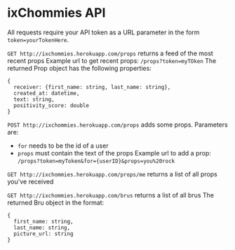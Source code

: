 ixChommies API
======

All requests require your API token as a URL parameter in the form `token=yourTokenHere`.

`GET http://ixchommies.herokuapp.com/props` returns a feed of the most recent props
Example url to get recent props: `/props?token=myTOken`
The returned Prop object has the following properties:
```
{
  receiver: {first_name: string, last_name: string},
  created_at: datetime,
  text: string,
  positivity_score: double
}
```

`POST http://ixchommies.herokuapp.com/props` adds some props. Parameters are:
  - `for` needs to be the id of a user
  - `props` must contain the text of the props
Example url to add a prop: `/props?token=myToken&for={userID}&props=you%20rock`

`GET http://ixchommies.herokuapp.com/props/me` returns a list of all props you've received

`GET http://ixchommies.herokuapp.com/brus` returns a list of all brus
The returned Bru object in the format:
```
{
  first_name: string,
  last_name: string,
  picture_url: string
}
```
